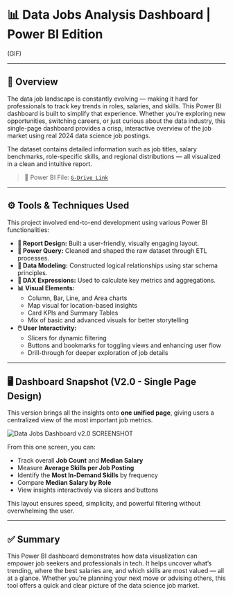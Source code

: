 
# 📊 Data Jobs Analysis Dashboard | Power BI Edition

(GIF)

---

## 🧭 Overview

The data job landscape is constantly evolving — making it hard for professionals to track key trends in roles, salaries, and skills. This Power BI dashboard is built to simplify that experience. Whether you're exploring new opportunities, switching careers, or just curious about the data industry, this single-page dashboard provides a crisp, interactive overview of the job market using real 2024 data science job postings.

The dataset contains detailed information such as job titles, salary benchmarks, role-specific skills, and regional distributions — all visualized in a clean and intuitive report.

> 📂 Power BI File: [`G-Drive Link`](Data_Jobs_Dashboard_2.0.pbix)

---

## ⚙️ Tools & Techniques Used

This project involved end-to-end development using various Power BI functionalities:

- **🎨 Report Design:** Built a user-friendly, visually engaging layout.
- **🧹 Power Query:** Cleaned and shaped the raw dataset through ETL processes.
- **🔗 Data Modeling:** Constructed logical relationships using star schema principles.
- **📐 DAX Expressions:** Used to calculate key metrics and aggregations.
- **📊 Visual Elements:**
  - Column, Bar, Line, and Area charts
  - Map visual for location-based insights
  - Card KPIs and Summary Tables
  - Mix of basic and advanced visuals for better storytelling
- **🖱️ User Interactivity:**
  - Slicers for dynamic filtering
  - Buttons and bookmarks for toggling views and enhancing user flow
  - Drill-through for deeper exploration of job details

---

## 🖥️ Dashboard Snapshot (V2.0 - Single Page Design)

This version brings all the insights onto **one unified page**, giving users a centralized view of the most important job metrics.

![Data Jobs Dashboard v2.0 SCREENSHOT](../Resources/images/Project2_Dashboard_Page1.png) 

From this one screen, you can:

- Track overall **Job Count** and **Median Salary**
- Measure **Average Skills per Job Posting**
- Identify the **Most In-Demand Skills** by frequency
- Compare **Median Salary by Role**
- View insights interactively via slicers and buttons

This layout ensures speed, simplicity, and powerful filtering without overwhelming the user.

---

## ✅ Summary

This Power BI dashboard demonstrates how data visualization can empower job seekers and professionals in tech. It helps uncover what’s trending, where the best salaries are, and which skills are most valued — all at a glance. Whether you're planning your next move or advising others, this tool offers a quick and clear picture of the data science job market.
